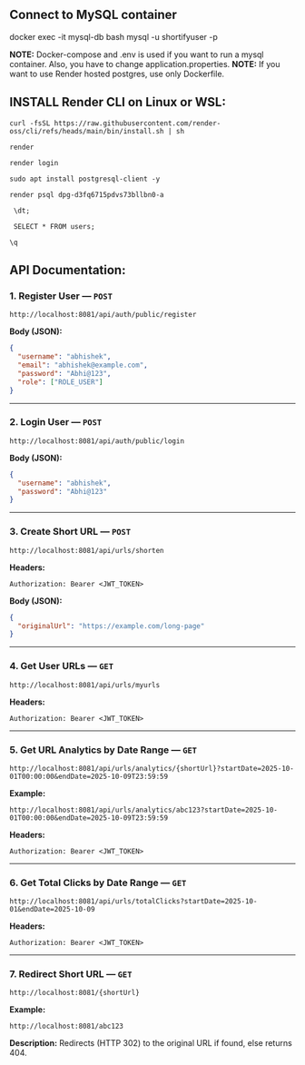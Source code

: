 ## Connect to MySQL container
docker exec -it mysql-db bash
mysql -u shortifyuser -p

**NOTE:** Docker-compose and .env is used if you want to run a mysql container. Also, you have to change application.properties.
**NOTE:** If you want to use Render hosted postgres, use only Dockerfile.


## INSTALL Render CLI on Linux or WSL:
```
curl -fsSL https://raw.githubusercontent.com/render-oss/cli/refs/heads/main/bin/install.sh | sh
```
```
render
```
```
render login
```
```
sudo apt install postgresql-client -y
```
```
render psql dpg-d3fq6715pdvs73bllbn0-a
```
```
 \dt;
 ```
```
 SELECT * FROM users;
 ```
```
\q
```


## API Documentation:
### **1. Register User** — `POST`

```
http://localhost:8081/api/auth/public/register
```

**Body (JSON):**

```json
{
  "username": "abhishek",
  "email": "abhishek@example.com",
  "password": "Abhi@123",
  "role": ["ROLE_USER"]
}
```

---

### **2. Login User** — `POST`

```
http://localhost:8081/api/auth/public/login
```

**Body (JSON):**

```json
{
  "username": "abhishek",
  "password": "Abhi@123"
}
```

---

### **3. Create Short URL** — `POST`

```
http://localhost:8081/api/urls/shorten
```

**Headers:**

```
Authorization: Bearer <JWT_TOKEN>
```

**Body (JSON):**

```json
{
  "originalUrl": "https://example.com/long-page"
}
```

---

### **4. Get User URLs** — `GET`

```
http://localhost:8081/api/urls/myurls
```

**Headers:**

```
Authorization: Bearer <JWT_TOKEN>
```

---

### **5. Get URL Analytics by Date Range** — `GET`

```
http://localhost:8081/api/urls/analytics/{shortUrl}?startDate=2025-10-01T00:00:00&endDate=2025-10-09T23:59:59
```

**Example:**

```
http://localhost:8081/api/urls/analytics/abc123?startDate=2025-10-01T00:00:00&endDate=2025-10-09T23:59:59
```

**Headers:**

```
Authorization: Bearer <JWT_TOKEN>
```

---

### **6. Get Total Clicks by Date Range** — `GET`

```
http://localhost:8081/api/urls/totalClicks?startDate=2025-10-01&endDate=2025-10-09
```

**Headers:**

```
Authorization: Bearer <JWT_TOKEN>
```

---

### **7. Redirect Short URL** — `GET`

```
http://localhost:8081/{shortUrl}
```

**Example:**

```
http://localhost:8081/abc123
```

**Description:**
Redirects (HTTP 302) to the original URL if found, else returns 404.



